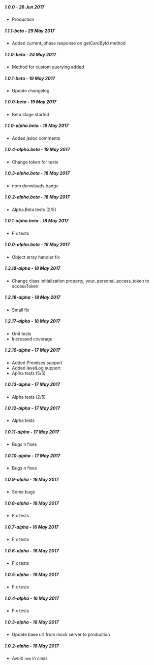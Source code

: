 ##### 1.0.0 - 26 Jun 2017

- Production

##### 1.1.1-beta - 25 May 2017

- Added current_phase response on getCardById method

##### 1.1.0-beta - 24 May 2017

- Method for custom querying added

##### 1.0.1-beta - 19 May 2017

- Update changelog

##### 1.0.0-beta - 19 May 2017

- Beta stage started

##### 1.1.0-alpha.beta - 19 May 2017

- Added jsdoc comments

##### 1.0.4-alpha.beta - 19 May 2017

- Change token for tests

##### 1.0.3-alpha.beta - 18 May 2017

- npm donwloads badge

##### 1.0.2-alpha.beta - 18 May 2017

- Alpha.Beta tests (2/5)

##### 1.0.1-alpha.beta - 18 May 2017

- Fix tests

##### 1.0.0-alpha.beta - 18 May 2017

- Object array handler fix

##### 1.3.18-alpha - 18 May 2017

- Change class initialization property, your_personal_access_token to accessToken

##### 1.2.18-alpha - 18 May 2017

- Small fix

##### 1.2.17-alpha - 18 May 2017

- Unit tests
- Increased coverage

##### 1.2.16-alpha - 17 May 2017

- Added Promises support
- Added levelLog support
- Aplha tests (5/5)

##### 1.0.13-alpha - 17 May 2017

- Alpha tests (2/5)

##### 1.0.12-alpha - 17 May 2017

- Alpha tests

##### 1.0.11-alpha - 17 May 2017

- Bugs n fixes

##### 1.0.10-alpha - 17 May 2017

- Bugs n fixes

##### 1.0.9-alpha - 16 May 2017

- Some bugs

##### 1.0.8-alpha - 16 May 2017

- Fix tests

##### 1.0.7-alpha - 16 May 2017

- Fix tests

##### 1.0.6-alpha - 16 May 2017

- Fix tests

##### 1.0.5-alpha - 16 May 2017

- Fix tests

##### 1.0.4-alpha - 16 May 2017

- Fix tests

##### 1.0.3-alpha - 16 May 2017

- Update base url from mock server to production

##### 1.0.2-alpha - 16 May 2017

- Avoid `new` in class